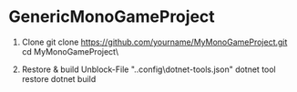 # GenericMonoGameProject

1. Clone
   git clone https://github.com/yourname/MyMonoGameProject.git  
   cd MyMonoGameProject\

3. Restore & build
   Unblock-File ".\.config\dotnet-tools.json"
   dotnet tool restore
   dotnet build
